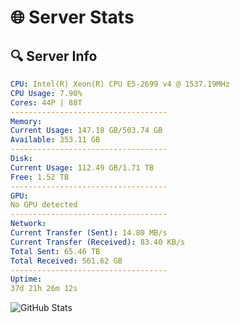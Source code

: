 # 🌐 Server Stats
## 🔍 Server Info
```yaml
CPU: Intel(R) Xeon(R) CPU E5-2699 v4 @ 1537.19MHz
CPU Usage: 7.90%
Cores: 44P | 88T
-----------------------------------
Memory:
Current Usage: 147.18 GB/503.74 GB
Available: 353.11 GB
-----------------------------------
Disk:
Current Usage: 112.49 GB/1.71 TB
Free: 1.52 TB
-----------------------------------
GPU:
No GPU detected
-----------------------------------
Network:
Current Transfer (Sent): 14.80 MB/s
Current Transfer (Received): 83.40 KB/s
Total Sent: 65.46 TB
Total Received: 561.62 GB
-----------------------------------
Uptime:
37d 21h 26m 12s
```
![GitHub Stats](https://img.shields.io/badge/Updated-2025-04-14_18:49:01-blue)